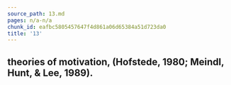 ```yaml
---
source_path: 13.md
pages: n/a-n/a
chunk_id: eafbc5805457647f4d861a06d65384a51d723da0
title: '13'
---
```

## theories of motivation, (Hofstede, 1980; Meindl, Hunt, & Lee, 1989).
